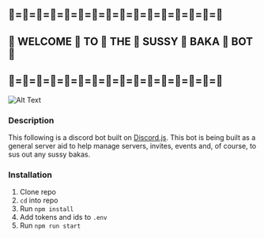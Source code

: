 ## 🤖=🤖=🤖=🤖=🤖=🤖=🤖=🤖=🤖=🤖=🤖=🤖=🤖=🤖=🤖=🤖
## 🎉 WELCOME 🎉 TO 🎉 THE 🎉 SUSSY 🎉 BAKA 🎉 BOT 🎉
## 🤖=🤖=🤖=🤖=🤖=🤖=🤖=🤖=🤖=🤖=🤖=🤖=🤖=🤖=🤖=🤖

![Alt Text](https://media.giphy.com/media/l0IyfxPD5cwvOK6By/giphy.gif)
### Description
This following is a discord bot built on [Discord.js](https://discord.js.org/).
This bot is being built as a general server aid to help manage servers, invites, events and, of course, to sus out any sussy bakas.

### Installation
1. Clone repo
2. `cd` into repo
3. Run `npm install`
4. Add tokens and ids to `.env`
5. Run `npm run start`
